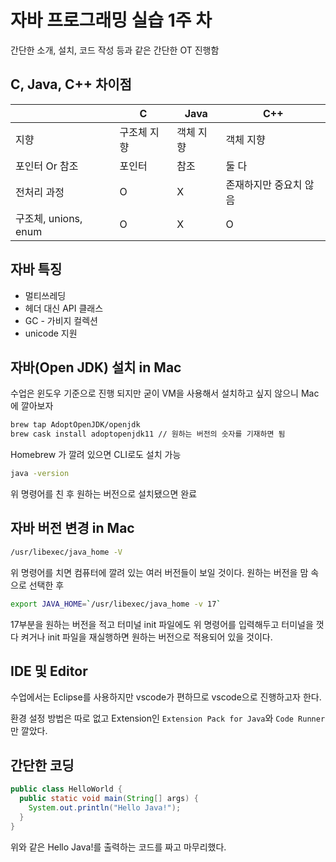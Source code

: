 # 자바 프로그래밍 실습 1주 차

간단한 소개, 설치, 코드 작성 등과 같은 간단한 OT 진행함

## C, Java, C++ 차이점

||C|Java|C++|
|-|-|-|-|
|지향|구조체 지향|객체 지향|객체 지향|
|포인터 Or 참조|포인터|참조|둘 다|
|전처리 과정|O|X|존재하지만 중요치 않음|
|구조체, unions, enum|O|X|O|

## 자바 특징

- 멀티쓰레딩
- 헤더 대신 API 클래스
- GC - 가비지 컬렉션
- unicode 지원

## 자바(Open JDK) 설치 in Mac

수업은 윈도우 기준으로 진행 되지만 굳이 VM을 사용해서 설치하고 싶지 않으니 Mac에 깔아보자

``` zsh
brew tap AdoptOpenJDK/openjdk
brew cask install adoptopenjdk11 // 원하는 버전의 숫자를 기재하면 됨
```

Homebrew 가 깔려 있으면 CLI로도 설치 가능

```zsh
java -version
```

위 명령어를 친 후 원하는 버전으로 설치됐으면 완료

## 자바 버전 변경 in Mac

```zsh
/usr/libexec/java_home -V
```

위 명령어를 치면 컴퓨터에 깔려 있는 여러 버전들이 보일 것이다. 원하는 버전을 맘 속으로 선택한 후

```zsh
export JAVA_HOME=`/usr/libexec/java_home -v 17`
```

17부분을 원하는 버전을 적고 터미널 init 파일에도 위 명령어를 입력해두고 터미널을 껏다 켜거나 init 파일을 재실행하면 원하는 버전으로 적용되어 있을 것이다.

## IDE 및 Editor

수업에서는 Eclipse를 사용하지만 vscode가 편하므로 vscode으로 진행하고자 한다.

환경 설정 방법은 따로 없고 Extension인 `Extension Pack for Java`와 `Code Runner`만 깔았다.

## 간단한 코딩

``` java
public class HelloWorld {
  public static void main(String[] args) {
    System.out.println("Hello Java!");
  }
}
```

위와 같은 Hello Java!를 출력하는 코드를 짜고 마무리했다.
